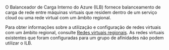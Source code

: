 O Balanceador de Carga Interno do Azure (ILB) fornece balanceamento de carga de rede entre máquinas virtuais que residem dentro de um serviço cloud ou uma rede virtual com um âmbito regional.

Para obter informações sobre a utilização e configuração de redes virtuais com um âmbito regional, consulte [Redes virtuais regionais](../articles/virtual-network/virtual-networks-migrate-to-regional-vnet.md). As redes virtuais existentes que foram configuradas para um grupo de afinidades não podem utilizar o ILB.
